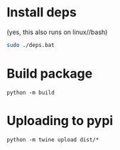 # Install deps
(yes, this also runs on linux//bash)
```bash
sudo ./deps.bat
```

# Build package
```
python -m build
```

# Uploading to pypi
```
python -m twine upload dist/*
```